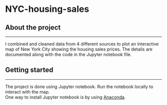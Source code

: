 # NYC-housing-sales

## About the project
---
I combined and cleaned data from 4 different sources to plot an interactive map of New York City showing the housing sales prices. The details are documented along with the code in the Jupyter notebook file.

## Getting started
---
The project is done using Jupyter notebook. Run the notebook locally to interact with the map. \
One way to install Jupyter notebook is by using [Anaconda](https://docs.anaconda.com/anaconda/install/).
